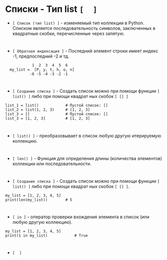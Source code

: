 # Списки - Тип list `[  ]`

- `[ Список (тип list) ]` - изменяемый тип коллекции в Python. Списком является последовательность символов, заключенных в квадратные скобки, перечисленные через запятую.  
#
- `[ Обратная индексация ]` - Последний элемент строки имеет индекс -1, предпоследний -2 и тд.

```
            1  2  3  4  5  6
  my_list =  [P, y, t, h, o, n]
           -6 -5 -4 -3 -2 -1
```
#
- `[ Создание списка ]` - Создать список можно при помощи функции `[ list() ]` либо при помощи квадрат ных скобок `[ [] ]`
```
list_1 = list()            # Пустой список: []
list_2 = list(1, 2, 3)     # [1, 2, 3]
list_3 = []                # Пустой список: []
list_3 = [1, 2, 3]         # [1, 2, 3]
```
#
- `[ list() ]` - преобразовывает в список любую другую итерируемую коллекцию.
#
- `[ len() ]` - Функция для определения длины (количества элементов) коллекции или последовательности.
#
- `[ Создание списка ]` - Создать список можно при помощи функции `[ list() ]` либо при помощи квадрат ных скобок `[ [] ]`.
```
my_list = [1, 2, 3, 4, 5]
print(len(my_list))        # 5
```
#
- `[ in ]` - оператор проверки вхождения элемента в список (или любую другую коллекцию).
```
my_list = [1, 2, 3, 4, 5]
print(1 in my_list)            # True
```
#
  
- `[  ]`
